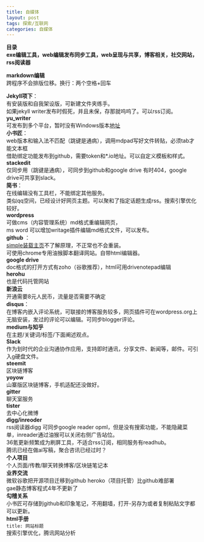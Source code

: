 ```yaml
---
title: 自媒体
layout: post
tags: 探索/互联网
categories: 自媒体
---
```

**目录  
exe编辑工具，web编辑发布同步工具，web呈现与共享，博客相关，社交网站，rss阅读器**   

**markdown编辑**	  
跨程序不会排版位移。换行：两个空格+回车  

**Jekyll项下**：    
有安装版和自我架设版，可新建文件夹练手。   
如果jekyll writer发布时假死，并且未保，存那就呜呜了。可以rss订阅。  
**yu_writer**  
可发布到多个平台，暂时没有Windows版本[地址](https://ivarptr.github.io/yu-writer.site/index.html)  
**小书匠**：  
web版本和输入法不匹配（跳键是通病），调用mdpad写好文件转贴，必须tab才能文本框  
借助绑定功能发布到github，需要token和*.io地址。可以自定义模板和样式。  
**stackedit**  
仅同步用（跳键是通病），可同步到github和google drive 有时404，google drive可共享到slack。  
**简书**：  
在线编辑没有工具栏，不能绑定其他服务。  
类似qq空间，已经设计好网页主题。可以聚和了指定话题生成rss。搜索引擎优化较好。  
**wordpress**  
可做cms（内容管理系统）md格式重编辑网页，  
ms word 可以增加writage插件编辑md格式文件，可以发布。  
**github** ：  
[simple装载主页](https://isnowfy.github.io/simple/)不了解原理，不正常也不会重装。   
可使用chrome专用油猴脚本翻译网站。自带html编辑器。  
**google drive**    
doc格式的打开方式有zoho（谷歌推荐），html可用drivenotepad编辑  
**herohu**  
也是代码托管网站  
**新浪云**   
开通需要8元人民币，流量是否需要不确定  
**disqus**：  
在博客内嵌入评论系统，可联接的博客服务较多，网页插件可在wordpress.org上无脑安装，发过的评论可以编辑。可同步blogger评论。     
**medium与知乎**  
在主题/关键词/标签/下面阐述观点。  
**Slack**  
作为划时代的企业沟通协作应用，支持即时通讯，分享文件、新闻等，邮件。可引入g硬盘文件。  
**steemit**  
区块链博客  
**yoyow**  
山寨版区块链博客，手机适配还没做好。  
**gitter**  
聊天室服务  
**tister**  
去中心化微博   
**digg/inreoder**  
rss阅读器digg 可同步google reader opml，但是没有搜索功能，不能隐藏菜单，inreader通过油猴可以关闭右侧广告站位。  
36氪更新频繁成为刷屏工具，不适合rss订阅，相同服务有readhub。  
腾讯已经在做ai写稿，聚合咨讯已经过时？  
**个人项目**  
个人页面/传教/聊天转换博客/区块链笔记本  
**业界交流**   
微软谷歌把开源项目迁移到github
heroko（项目托管）比github难部署  
gae静态博客程式4年不更新了  
**勾稽关系**   
小书匠可存储到github和印象笔记，不用翻墙，打开-另存为或者复制粘贴文字都可以更新。  
**html手册**  
 `title: 网站标题`  
搜索引擎优化，腾讯网站分析